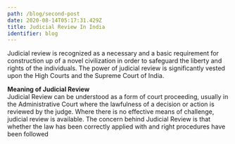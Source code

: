 ```yaml
---
path: /blog/second-post
date: 2020-08-14T05:17:31.429Z
title: Judicial Review In India
identifier: blog
---
```



Judicial review is recognized as a necessary and a basic requirement for construction up of a novel civilization in order to safeguard the liberty and rights of the individuals. The power of judicial review is significantly vested upon the High Courts and the Supreme Court of India.

<!--StartFragment-->

**Meaning of Judicial Review**\
Judicial Review can be understood as a form of court proceeding, usually in the Administrative Court where the lawfulness of a decision or action is reviewed by the judge. Where there is no effective means of challenge, judicial review is available. The concern behind Judicial Review is that whether the law has been correctly applied with and right procedures have been followed

<!--EndFragment-->